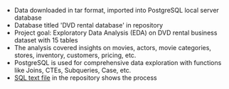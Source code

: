 - Data downloaded in tar format, imported into PostgreSQL local server database
- Database titled 'DVD rental database' in repository
- Project goal: Exploratory Data Analysis (EDA) on DVD rental business dataset with 15 tables
- The analysis covered insights on movies, actors, movie categories, stores, inventory, customers, pricing, etc.
- PostgreSQL is used for comprehensive data exploration with functions like Joins, CTEs, Subqueries, Case, etc.
- [SQL text file](https://github.com/KHALED-HAMADI/DVD_rental_PostreSQL/blob/main/dvdrental_project.sql) in the repository shows the process
